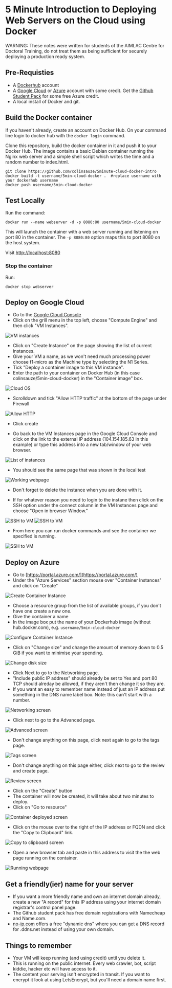 # 5 Minute Introduction to Deploying Web Servers on the Cloud using Docker

WARNING: These notes were written for students of the AIMLAC Centre for Doctoral Training, do not treat them as being sufficient for securely deploying a production ready system. 

## Pre-Requisties

* A [Dockerhub](https://hub.docker.com) account
* A [Google Cloud](https://cloud.google.com) or [Azure](https://portal.azure.com) account with some credit. Get the [Github Student Pack](https://education.github.com/pack) for some free Azure credit.
* A local install of Docker and git.

## Build the Docker container

If you haven't already, create an account on Docker Hub. On your command line login to docker hub with the `docker login` command.

Clone this repository, build the docker container in it and push it to your Docker Hub. The image contains a basic Debian container running the Nginx web server and a simple shell script which writes the time and a random number to index.html.

~~~
git clone https://github.com/colinsauze/5minute-cloud-docker-intro
docker build -t username/5min-cloud-docker .  #replace username with your dockerhub username
docker push username/5min-cloud-docker
~~~

## Test Locally

Run the command:

`docker run --name webserver -d -p 8080:80 username/5min-cloud-docker`

This will launch the container with a web server running and listening on port 80 in the container. The `-p 8080:80` option maps this to port 8080 on the host system.

Visit [http://localhost:8080](http://localhost:8080)

### Stop the container

Run: 

`docker stop webserver`


## Deploy on Google Cloud

* Go to the [Google Cloud Console](https://console.cloud.google.com/)
* Click on the grill menu in the top left, choose "Compute Engine" and then click "VM Instances". 

![VM instances](screenshots/gcloud_step1.png)

* Click on "Create Instance" on the page showing the list of current instances.
* Give your VM a name, as we won't need much processing power choose f1-micro as the Machine type by selecting the N1 Series.
* Tick "Deploy a container image to this VM instance".
* Enter the path to your container on Docker Hub (in this case colinsauze/5min-cloud-docker) in the "Container image" box.

![Cloud OS](screenshots/gcloud_step2.png)

* Scrolldown and tick "Allow HTTP traffic" at the bottom of the page under Firewall

![Allow HTTP](screenshots/gcloud_step3.png)

* Click create

* Go back to the VM Instances page in the Google Cloud Console and click on the link to the external IP address (104.154.185.63 in this example) or type this address into a new tab/window of your web browser.

![List of instances](screenshots/gcloud_step4.png)

* You should see the same page that was shown in the local test

![Working webpage](screenshots/gcloud_step5.png)

* Don't forget to delete the instance when you are done with it.

* If for whatever reason you need to login to the instane then click on the SSH option under the connect column in the VM Instances page and choose "Open in browser Window."

![SSH to VM](screenshots/gcloud_step6.png)
![SSH to VM](screenshots/gcloud_step7.png)

* From here you can run docker commands and see the container we specified is running.

![SSH to VM](screenshots/gcloud_step8.png)

## Deploy on Azure

* Go to [https://portal.azure.com/](https://portal.azure.com/)
* Under the "Azure Services" section mouse over "Container Instances" and click on "Create"

![Create Container Instance](screenshots/azure_step1.png)

* Choose a resource group from the list of available groups, if you don't have one create a new one.
* Give the container a name
* In the image box put the name of your Dockerhub image (without hub.docker.com), e.g. `username/5min-cloud-docker`

![Configure Container Instance](screenshots/azure_step2.png)

* Click on "Change size" and change the amount of memory down to 0.5 GiB if you want to minimise your spending.

![Change disk size](screenshots/azure_step3.png)

* Click Next to go to the Networking page.
* "Include public IP address" should already be set to Yes and port 80 TCP should alreday be allowed, if they aren't then change it so they are.
* If you want an easy to remember name instead of just an IP address put something in the DNS name label box. Note: this can't start with a number. 

![Networking screen](screenshots/azure_step4.png)


* Click next to go to the Advanced page.

![Advanced screen](screenshots/azure_step5.png)

* Don't change anything on this page, click next again to go to the tags page.

![Tags screen](screenshots/azure_step6.png)

* Don't change anything on this page either, click next to go to the review and create page.

![Review screen](screenshots/azure_step7.png)

* Click on the "Create" button
* The container will now be created, it will take about two minutes to deploy.
* Click on "Go to resource"

![Container deployed screen](screenshots/azure_step8.png)

* Click on the mouse over to the right of the IP address or FQDN and click the "Copy to Clipboard" link.

![Copy to clipboard screen](screenshots/azure_step9.png)

* Open a new browser tab and paste in this address to visit the the web page running on the container.

![Running webpage](screenshots/azure_step10.png)

## Get a friendly(ier) name for your server

* If you want a more friendly name and own an internet domain already, create a new "A record" for this IP address using your internet domain registrar's control panel page.
* The Github student pack has free domain registrations with Namecheap and Name.com. 
* [no-ip.com](https://no-ip.com) offers a free "dynamic dns" where you can get a DNS record for <your hostname>.ddns.net instead of using your own domain.

## Things to remember
* Your VM will keep running (and using credit) until you delete it.
* This is running on the public internet. Every web crawler, bot, script kiddie, hacker etc will have access to it.
* The content your serving isn't encrypted in transit. If you want to encrypt it look at using LetsEncrypt, but you'll need a domain name first.
